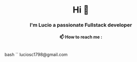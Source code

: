 <h1 align="center">Hi 👋</h1>
<h3 align="center">I'm Lucio a passionate Fullstack developer</h3>

<h4 align="center"> 📫 How to reach me :</h4>
<br/>
bash ``
luciosc1798@gmail.com





